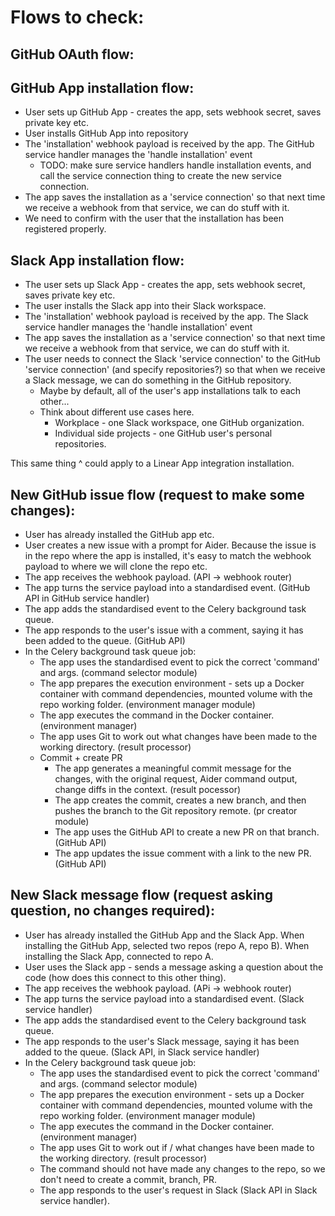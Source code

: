 # Flows to check:

## GitHub OAuth flow:

## GitHub App installation flow:
- User sets up GitHub App - creates the app, sets webhook secret, saves private key etc.
- User installs GitHub App into repository
- The 'installation' webhook payload is received by the app. The GitHub service handler manages the 'handle installation' event
  - TODO: make sure service handlers handle installation events, and call the service connection thing to create the new service connection.
- The app saves the installation as a 'service connection' so that next time we receive a webhook from that service, we can do stuff with it.
- We need to confirm with the user that the installation has been registered properly.

## Slack App installation flow:
- The user sets up Slack App - creates the app, sets webhook secret, saves private key etc.
- The user installs the Slack app into their Slack workspace.
- The 'installation' webhook payload is received by the app. The Slack service handler manages the 'handle installation' event
- The app saves the installation as a 'service connection' so that next time we receive a webhook from that service, we can do stuff with it.
- The user needs to connect the Slack 'service connection' to the GitHub 'service connection' (and specify repositories?) so that when we receive a Slack message, we can do something in the GitHub repository.
  - Maybe by default, all of the user's app installations talk to each other...
  - Think about different use cases here.
    - Workplace - one Slack workspace, one GitHub organization.
    - Individual side projects - one GitHub user's personal repositories.

This same thing ^ could apply to a Linear App integration installation.

## New GitHub issue flow (request to make some changes):
- User has already installed the GitHub app etc.
- User creates a new issue with a prompt for Aider. Because the issue is in the repo where the app is installed, it's easy to match the webhook payload to where we will clone the repo etc.
- The app receives the webhook payload. (API -> webhook router)
- The app turns the service payload into a standardised event. (GitHub API in GitHub service handler)
- The app adds the standardised event to the Celery background task queue.
- The app responds to the user's issue with a comment, saying it has been added to the queue. (GitHub API)
- In the Celery background task queue job:
  - The app uses the standardised event to pick the correct 'command' and args. (command selector module)
  - The app prepares the execution environment - sets up a Docker container with command dependencies, mounted volume with the repo working folder. (environment manager module)
  - The app executes the command in the Docker container. (environment manager)
  - The app uses Git to work out what changes have been made to the working directory. (result processor)
  - Commit + create PR
    - The app generates a meaningful commit message for the changes, with the original request, Aider command output, change diffs in the context. (result pocessor)
    - The app creates the commit, creates a new branch, and then pushes the branch to the Git repository remote. (pr creator module)
    - The app uses the GitHub API to create a new PR on that branch. (GitHub API)
    - The app updates the issue comment with a link to the new PR. (GitHub API)

## New Slack message flow (request asking question, no changes required):
- User has already installed the GitHub App and the Slack App. When installing the GitHub App, selected two repos (repo A, repo B). When installing the Slack App, connected to repo A.
- User uses the Slack app - sends a message asking a question about the code (how does this connect to this other thing).
- The app receives the webhook payload. (APi -> webhook router)
- The app turns the service payload into a standardised event. (Slack service handler)
- The app adds the standardised event to the Celery background task queue.
- The app responds to the user's Slack message, saying it has been added to the queue. (Slack API, in Slack service handler)
- In the Celery background task queue job:
  - The app uses the standardised event to pick the correct 'command' and args. (command selector module)
  - The app prepares the execution environment - sets up a Docker container with command dependencies, mounted volume with the repo working folder. (environment manager module)
  - The app executes the command in the Docker container. (environment manager)
  - The app uses Git to work out if / what changes have been made to the working directory. (result processor)
  - The command should not have made any changes to the repo, so we don't need to create a commit, branch, PR.
  - The app responds to the user's request in Slack (Slack API in Slack service handler).


